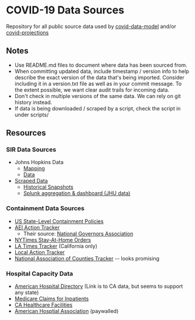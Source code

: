 # COVID-19 Data Sources
Repository for all public source data used by
[covid-data-model](https://github.com/covid-projections/covid-data-model)
and/or
[covid-projections](https://github.com/covid-projections/covid-data-model)

## Notes
* Use README.md files to document where data has been sourced from.
* When committing updated data, include timestamp / version info to help
  describe the exact version of the data that's being imported. Consider 
  including it in a version.txt file as well as in your commit message.  To 
  the extent possible, we want clear audit trails for incoming data.
* Don't check in multiple versions of the same data. We can rely on git history
  instead.
* If data is being downloaded / scraped by a script, check the script in under
  scripts/

## Resources

### SIR Data Sources

* Johns Hopkins Data
  * [Mapping](https://systems.jhu.edu/research/public-health/ncov/)
  * [Data](https://github.com/CSSEGISandData/COVID-19)
* [Scraped Data](https://github.com/lazd/coronadatascraper)
  * [Historical Snapshots](https://github.com/lazd/coronadatascraper-cache)
  * [Splunk aggregation & dashboard (JHU data)](https://github.com/splunk/corona_virus)

### Containment Data Sources

* [US State-Level Containment Policies](https://www.multistate.us/pages/covid-19-policy-tracker)
* [AEI Action Tracker](https://www.aei.org/covid-2019-action-tracker/)
  * Their source: [National Governors Association](https://www.nga.org/coronavirus/#actions)
* [NYTimes Stay-At-Home Orders](https://www.nytimes.com/interactive/2020/us/coronavirus-stay-at-home-order.html)
* [LA Times Tracker](https://www.latimes.com/projects/california-coronavirus-cases-tracking-outbreak/) (California only)
* [Local Action Tracker](https://www.nlc.org/program-initiative/covid-19-local-action-tracker)
* [National Association of Counties Tracker](https://ce.naco.org/?dset=COVID-19&ind=Emergency%20Declaration%20Types) -- looks promising

### Hospital Capacity Data

* [American Hospital Directory](https://www.ahd.com/states/hospital_CA.html) (Link is to CA data, but seems to support any state)
* [Medicare Claims for Inpatients](https://www.cms.gov/Research-Statistics-Data-and-Systems/Statistics-Trends-and-Reports/Hospital-Service-Area-File)
* [CA Healthcare Facilities](https://data.chhs.ca.gov/dataset/licensed-healthcare-facility-listing/resource/641c5557-7d65-4379-8fea-6b7dedbda40b?inner_span=True)
* [American Hosptial Association](https://www.ahadata.com/aha-hospital-statistics/) (paywalled)
